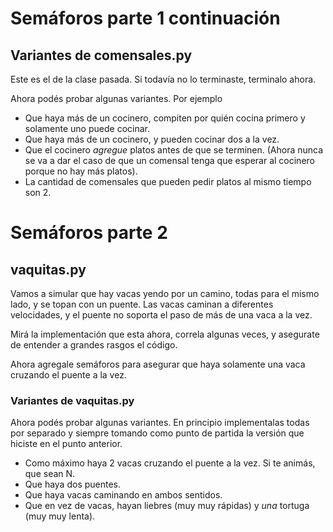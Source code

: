 # Semáforos parte 1 continuación

## Variantes de comensales.py

Este es el de la clase pasada. Si todavía no lo terminaste, terminalo ahora.

Ahora podés probar algunas variantes. Por ejemplo

* Que haya más de un cocinero, compiten por quién cocina primero y solamente uno puede cocinar.
* Que haya más de un cocinero, y pueden cocinar dos a la vez.
* Que el cocinero *agregue* platos antes de que se terminen. (Ahora nunca se va a dar el caso de que un comensal tenga que esperar al cocinero porque no hay más platos).
* La cantidad de comensales que pueden pedir platos al mismo tiempo son 2.


# Semáforos parte 2

## vaquitas.py

Vamos a simular que hay vacas yendo por un camino, todas para el mismo lado, y se topan con un puente.
Las vacas caminan a diferentes velocidades, y el puente no soporta el paso de más de una vaca a la vez.

Mirá la implementación que esta ahora, correla algunas veces, y asegurate de entender a grandes rasgos el código.

Ahora agregale semáforos para asegurar que haya solamente una vaca cruzando el puente a la vez.

### Variantes de vaquitas.py

Ahora podés probar algunas variantes. En principio implementalas todas por separado y siempre tomando como punto de partida la versión que hiciste en el punto anterior.

* Como máximo haya 2 vacas cruzando el puente a la vez. Si te animás, que sean N.
* Que haya dos puentes.
* Que haya vacas caminando en ambos sentidos.
* Que en vez de vacas, hayan liebres (muy muy rápidas) y *una* tortuga (muy muy lenta).
